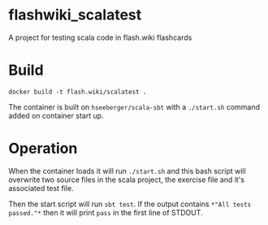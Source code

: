 # flashwiki_scalatest
A project for testing scala code in flash.wiki flashcards

# Build

`docker build -t flash.wiki/scalatest .`

The container is built on `hseeberger/scala-sbt` with a `./start.sh` command added on container start up.

# Operation

When the container loads it will run `./start.sh` and this bash script will overwrite two source files in the scala project, the exercise file and it's associated test file.

Then the start script will run `sbt test`. If the output contains `*"All tests passed."*` then it will print `pass` in the first line of STDOUT.